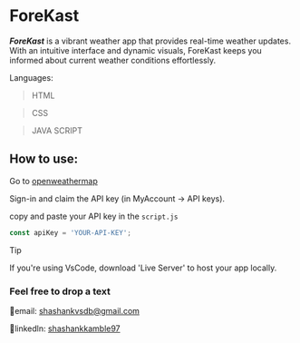 # ForeKast
***ForeKast*** is a vibrant weather app that provides real-time weather updates. With an intuitive interface and dynamic visuals, ForeKast keeps you informed about current weather conditions effortlessly.

Languages: 
>HTML

>CSS

>JAVA SCRIPT

## How to use:
Go to [openweathermap](https://openweathermap.org/)

Sign-in and claim the API key (in MyAccount -> API keys).

copy and paste your API key in the `script.js`
```js
const apiKey = 'YOUR-API-KEY';
```

>[!TIP]
>If you're using VsCode, download 'Live Server' to host your app locally.

### Feel free to drop a text
📧email: shashankvsdb@gmail.com

🔗linkedln: [shashankkamble97](https://www.linkedin.com/in/shashankkamble97/)
